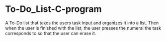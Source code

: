 # To-Do_List-C-program
A To-Do list that takes the users task input and organizes it into a list. Then when the user is finished with the list, the user presses the numeral the task corresponds to so that the user can erase it. 
